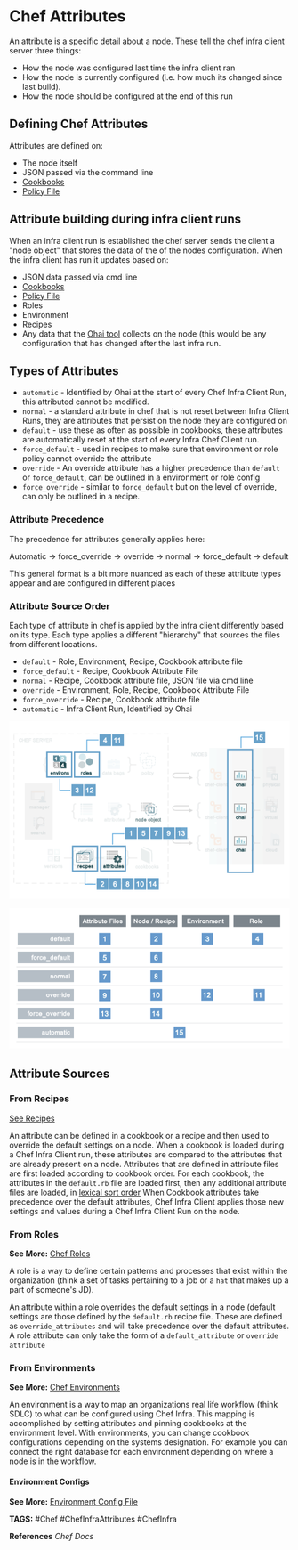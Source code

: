 # Chef Attributes

An attribute is a specific detail about a node.
These tell the chef infra client server three things:

* How the node was configured last time the infra client ran
* How the node is currently configured (i.e. how much its changed since last build).
* How the node should be configured at the end of this run

## Defining Chef Attributes

Attributes are defined on:

* The node itself
* JSON passed via the command line
* [Cookbooks](<./ChefCookbooks.md> "./ChefCookbooks")
* [Policy File](<ChefPolicyFile.md> "ChefPolicyFile")

## Attribute building during infra client runs

When an infra client run is established the chef server sends the client a "node object" that stores the data of the of the nodes configuration. When the infra client has run it updates based on:

* JSON data passed via cmd line
* [Cookbooks](<./ChefCookbooks.md> "./ChefCookbooks")
* [Policy File](<ChefPolicyFile.md> "ChefPolicyFile")
* Roles
* Environment
* Recipes
* Any data that the [Ohai tool](<./ChefOhai.md> "./ChefOhai") collects on the node (this would be any configuration that has changed after the last infra run.

## Types of Attributes

* `automatic` - Identified by Ohai at the start of every Chef Infra Client Run, this attributed cannot be modified.
* `normal` - a standard attribute in chef that is not reset between Infra Client Runs, they are attributes that persist on the node they are configured on
* `default` - use these as often as possible in cookbooks, these attributes are automatically reset at the start of every Infra Chef Client run.
* `force_default` - used in recipes to make sure that environment or role policy cannot override the attribute
* `override` - An override attribute has a higher precedence than `default` or `force_default`, can be outlined in a environment or role config
* `force_override` - similar to `force_default` but on the level of override, can only be outlined in a recipe.

### Attribute Precedence

The precedence for attributes generally applies here:

Automatic -> force_override -> override -> normal -> force_default -> default

This general format is a bit more nuanced as each of these attribute types appear and are configured in different places

### Attribute Source Order

Each type of attribute in chef is applied by the infra client differently based on its type. Each type applies a different "hierarchy" that sources the files from different locations.

* `default` - Role, Environment, Recipe, Cookbook attribute file
* `force_default` - Recipe, Cookbook Attribute File
* `normal` - Recipe, Cookbook attribute file, JSON file via cmd line
* `override` - Environment, Role, Recipe, Cookbook Attribute File
* `force_override` - Recipe, Cookbook attribute file
* `automatic` - Infra Client Run, Identified by Ohai

![Chef Attribute Precedence Diagram](./overview_chef_attributes_precedence.png "chef attribute precedence")

![Chef Attribute Precedence Table](./overview_chef_attributes_table.png "Chef attribute precedence as a diagram")

## Attribute Sources

### From Recipes

[See Recipes](<./ChefRecipes.md> "./ChefRecipes")

An attribute can be defined in a cookbook or a recipe and then used to override the default settings on a node. When a cookbook is loaded during a Chef Infra Client run, these attributes are compared to the attributes that are already present on a node. Attributes that are defined in attribute files are first loaded according to cookbook order. For each cookbook,  the attributes in the `default.rb` file are loaded first, then any additional attribute files are loaded, in [lexical sort order](<https://en.wikipedia.org/wiki/Lexicographic_order> "https://en.wikipedia.org/wiki/Lexicographic_order")
When Cookbook attributes take precedence over the default attributes, Chef Infra Client applies those new settings and values during a Chef Infra Client Run on the node.

### From Roles

__See More:__ [Chef Roles](<./ChefRoles.md> "./ChefRoles")

A role is a way to define certain patterns and processes that exist within the organization (think a set of tasks pertaining to a job or a `hat` that makes up a part of someone's JD).

An attribute within a role overrides the default settings in a node (default settings are those defined by the `default.rb` recipe file. These are defined as `override_attributes` and will take precedence over the default attributes. A role attribute can only take the form of a `default_attribute` or `override attribute`

### From Environments

__See More:__ [Chef Environments](<./ChefEnvironments.md> "./ChefEnvironments")

An environment is a way to map an organizations real life workflow (think SDLC) to what can be configured using Chef Infra. This mapping is accomplished by setting attributes and pinning cookbooks at the environment level. With environments, you can change cookbook configurations depending on the systems designation. For example you can connect the right database for each environment depending on where a node is in the workflow.

#### Environment Configs

__See More:__ [Environment Config File](<./ChefEnvironments.md> "./ChefEnvironments")


__TAGS:__
#Chef #ChefInfraAttributes #ChefInfra

__References__
_Chef Docs_
